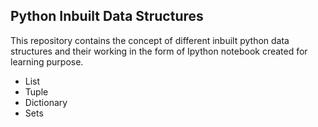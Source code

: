 ## Python Inbuilt Data Structures

This repository contains the concept of different inbuilt python data structures and their working in the form of Ipython notebook created for learning purpose.

- List 
- Tuple
- Dictionary
- Sets


